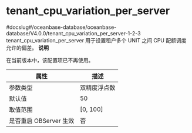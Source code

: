 tenant_cpu_variation_per_server 
====================================================
#docslug#/oceanbase-database/oceanbase-database/V4.0.0/tenant_cpu_variation_per_server-1-2-3
tenant_cpu_variation_per_server 用于设置租户多个 UNIT 之间 CPU 配额调度允许的偏差。
**说明**



在当前版本中，该配置项已不再使用。


|        属性        |     描述     |
|------------------|------------|
| 参数类型             | 双精度浮点数     |
| 默认值              | 50         |
| 取值范围             | \[0, 100\] |
| 是否重启 OBServer 生效 | 否          |



